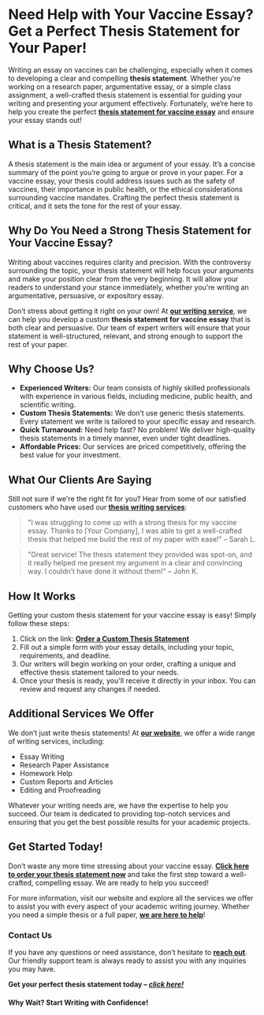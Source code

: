 # Need Help with Your Vaccine Essay? Get a Perfect Thesis Statement for Your Paper!

Writing an essay on vaccines can be challenging, especially when it comes to developing a clear and compelling **thesis statement**. Whether you're working on a research paper, argumentative essay, or a simple class assignment, a well-crafted thesis statement is essential for guiding your writing and presenting your argument effectively. Fortunately, we’re here to help you create the perfect [**thesis statement for vaccine essay**](https://tinyurl.com/topessay?keyword=thesis+statement+for+vaccine+essay) and ensure your essay stands out!

## What is a Thesis Statement?

A thesis statement is the main idea or argument of your essay. It’s a concise summary of the point you’re going to argue or prove in your paper. For a vaccine essay, your thesis could address issues such as the safety of vaccines, their importance in public health, or the ethical considerations surrounding vaccine mandates. Crafting the perfect thesis statement is critical, and it sets the tone for the rest of your essay.

## Why Do You Need a Strong Thesis Statement for Your Vaccine Essay?

Writing about vaccines requires clarity and precision. With the controversy surrounding the topic, your thesis statement will help focus your arguments and make your position clear from the very beginning. It will allow your readers to understand your stance immediately, whether you're writing an argumentative, persuasive, or expository essay.

Don’t stress about getting it right on your own! At [**our writing service**](https://tinyurl.com/topessay?keyword=thesis+statement+for+vaccine+essay), we can help you develop a custom **thesis statement for vaccine essay** that is both clear and persuasive. Our team of expert writers will ensure that your statement is well-structured, relevant, and strong enough to support the rest of your paper.

## Why Choose Us?

- **Experienced Writers:** Our team consists of highly skilled professionals with experience in various fields, including medicine, public health, and scientific writing.
- **Custom Thesis Statements:** We don’t use generic thesis statements. Every statement we write is tailored to your specific essay and research.
- **Quick Turnaround:** Need help fast? No problem! We deliver high-quality thesis statements in a timely manner, even under tight deadlines.
- **Affordable Prices:** Our services are priced competitively, offering the best value for your investment.

## What Our Clients Are Saying

Still not sure if we're the right fit for you? Hear from some of our satisfied customers who have used our [**thesis writing services**](https://tinyurl.com/topessay?keyword=thesis+statement+for+vaccine+essay):

> "I was struggling to come up with a strong thesis for my vaccine essay. Thanks to [Your Company], I was able to get a well-crafted thesis that helped me build the rest of my paper with ease!" – Sarah L.

> "Great service! The thesis statement they provided was spot-on, and it really helped me present my argument in a clear and convincing way. I couldn’t have done it without them!" – John K.

## How It Works

Getting your custom thesis statement for your vaccine essay is easy! Simply follow these steps:

1. Click on the link: [**Order a Custom Thesis Statement**](https://tinyurl.com/topessay?keyword=thesis+statement+for+vaccine+essay)
2. Fill out a simple form with your essay details, including your topic, requirements, and deadline.
3. Our writers will begin working on your order, crafting a unique and effective thesis statement tailored to your needs.
4. Once your thesis is ready, you'll receive it directly in your inbox. You can review and request any changes if needed.

## Additional Services We Offer

We don’t just write thesis statements! At [**our website**](https://tinyurl.com/topessay?keyword=thesis+statement+for+vaccine+essay), we offer a wide range of writing services, including:

- Essay Writing
- Research Paper Assistance
- Homework Help
- Custom Reports and Articles
- Editing and Proofreading

Whatever your writing needs are, we have the expertise to help you succeed. Our team is dedicated to providing top-notch services and ensuring that you get the best possible results for your academic projects.

## Get Started Today!

Don’t waste any more time stressing about your vaccine essay. [**Click here to order your thesis statement now**](https://tinyurl.com/topessay?keyword=thesis+statement+for+vaccine+essay) and take the first step toward a well-crafted, compelling essay. We are ready to help you succeed!

For more information, visit our website and explore all the services we offer to assist you with every aspect of your academic writing journey. Whether you need a simple thesis or a full paper, [**we are here to help**](https://tinyurl.com/topessay?keyword=thesis+statement+for+vaccine+essay)!

### Contact Us

If you have any questions or need assistance, don’t hesitate to [**reach out**](https://tinyurl.com/topessay?keyword=thesis+statement+for+vaccine+essay). Our friendly support team is always ready to assist you with any inquiries you may have.

**Get your perfect thesis statement today – [_click here!_](https://tinyurl.com/topessay?keyword=thesis+statement+for+vaccine+essay)**

#### Why Wait? Start Writing with Confidence!
